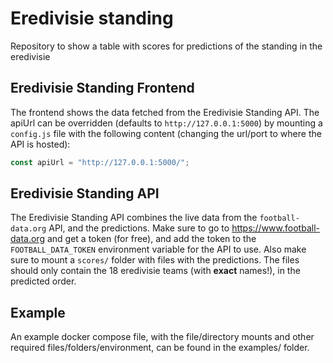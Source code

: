 # Eredivisie standing

Repository to show a table with scores for predictions of the standing in the eredivisie

## Eredivisie Standing Frontend

The frontend shows the data fetched from the Eredivisie Standing API.
The apiUrl can be overridden (defaults to `http://127.0.0.1:5000`) by mounting a `config.js` file with the following content (changing the url/port to where the API is hosted):

```js
const apiUrl = "http://127.0.0.1:5000/";
```

## Eredivisie Standing API

The Eredivisie Standing API combines the live data from the `football-data.org` API, and the predictions.
Make sure to go to https://www.football-data.org and get a token (for free), and add the token to the `FOOTBALL_DATA_TOKEN` environment variable for the API to use.
Also make sure to mount a `scores/` folder with files with the predictions.
The files should only contain the 18 eredivisie teams (with **exact** names!), in the predicted order.

## Example

An example docker compose file, with the file/directory mounts and other required files/folders/environment, can be found in the examples/ folder.
